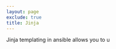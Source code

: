 ```yaml
---
layout: page
exclude: true
title: Jinja
---
```


Jinja templating in ansible allows you to u
<!--stackedit_data:
eyJoaXN0b3J5IjpbMTcwNzY5OTU1MiwtMTg1NTAyMjI0N119
-->